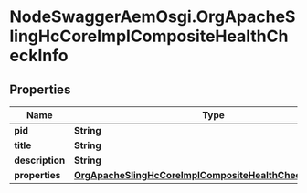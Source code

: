 # NodeSwaggerAemOsgi.OrgApacheSlingHcCoreImplCompositeHealthCheckInfo

## Properties

Name | Type | Description | Notes
------------ | ------------- | ------------- | -------------
**pid** | **String** |  | [optional] 
**title** | **String** |  | [optional] 
**description** | **String** |  | [optional] 
**properties** | [**OrgApacheSlingHcCoreImplCompositeHealthCheckProperties**](OrgApacheSlingHcCoreImplCompositeHealthCheckProperties.md) |  | [optional] 


